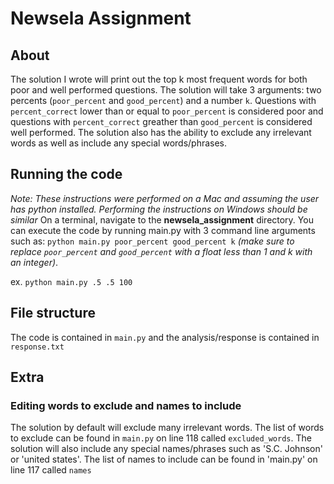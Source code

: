 # Newsela Assignment
## About
The solution I wrote will print out the top k most frequent words for both poor and well performed questions. 
The solution will take 3 arguments: two percents (`poor_percent` and `good_percent`) and a number `k`. Questions with `percent_correct` lower than or equal to `poor_percent` is considered poor and 
questions with `percent_correct` greather than `good_percent` is considered well performed. The solution also has the ability to exclude any irrelevant words as well as include any special words/phrases.

## Running the code
*Note: These instructions were performed on a Mac and assuming the user has python installed. Performing the instructions on Windows should be similar*
On a terminal, navigate to the **newsela_assignment** directory. You can execute the code by running main.py with 3 command 
line arguments such as: `python main.py poor_percent good_percent k` 
*(make sure to replace `poor_percent` and `good_percent` with a float less than 1 and k with an integer)*.

ex. `python main.py .5 .5 100`

## File structure
The code is contained in `main.py` and the analysis/response is contained in `response.txt`

## Extra
### Editing words to exclude and names to include
The solution by default will exclude many irrelevant words. The list of words to exclude can be found in `main.py` on line 118 called `excluded_words`.
The solution will also include any special names/phrases such as 'S.C. Johnson' or 'united states'. The list of names to include can be found in 'main.py' on line 117 called `names`
